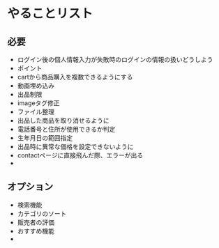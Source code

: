# やることリスト

## 必要
- ログイン後の個人情報入力が失敗時のログインの情報の扱いどうしよう
- ポイント
- cartから商品購入を複数できるようにする
- 動画埋め込み
- 出品制限
- imageタグ修正
- ファイル整理
- 出品した商品を取り消せるように
- 電話番号と住所が使用できるか判定
- 生年月日の範囲指定
- 出品時に異常な価格を設定できないように
- contactページに直接飛んだ際、エラーが出る
- 


## オプション
- 検索機能
- カテゴリのソート
- 販売者の評価
- おすすめ機能
- 

